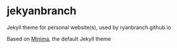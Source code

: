 # jekyanbranch
Jekyll theme for personal website(s), used by ryanbranch.github.io

Based on [Minima](https://github.com/jekyll/minima), the default Jekyll theme
